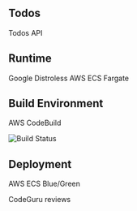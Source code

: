 ## Todos

Todos API

## Runtime

Google Distroless
AWS ECS Fargate 

## Build Environment

AWS CodeBuild

![Build Status](https://codebuild.eu-west-1.amazonaws.com/badges?uuid=eyJlbmNyeXB0ZWREYXRhIjoibm13dXMxeUZlT2xDM204N1c1YXlwQkF4SkFKbWVtTkN4bGhXZmdpOFFLYmsvSEpNaFFFZGpua3pmTHYrald2SUprQjFXMlMxeGg3SzVldzBqL01iWmF3PSIsIml2UGFyYW1ldGVyU3BlYyI6IlNZaG1mM1NtVW5YeEJpRTMiLCJtYXRlcmlhbFNldFNlcmlhbCI6MX0%3D&branch=master)

## Deployment

AWS ECS Blue/Green



CodeGuru reviews
